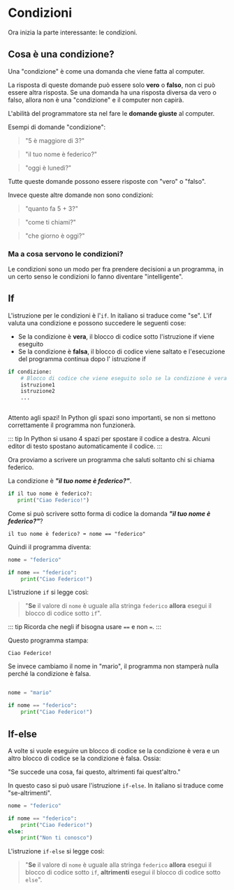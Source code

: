 # Condizioni

Ora inizia la parte interessante: le condizioni.

## Cosa è una condizione?

Una "condizione" è come una domanda che viene fatta al computer.

La risposta di queste domande può essere solo **vero** o **falso**, non ci può essere altra risposta. Se una domanda ha
una risposta diversa da vero o falso, allora non è una "condizione" e il computer non capirà.

L'abilità del programmatore sta nel fare le **domande giuste** al computer.

Esempi di domande "condizione":
> "5 è maggiore di 3?"

> "il tuo nome è federico?"

> "oggi è lunedì?"

Tutte queste domande possono essere risposte con "vero" o "falso".

Invece queste altre domande non sono condizioni:
> "quanto fa 5 + 3?"

> "come ti chiami?"

> "che giorno è oggi?"

### Ma a cosa servono le condizioni?

Le condizioni sono un modo per fra prendere decisioni a un programma, in un certo senso le condizioni lo fanno
diventare "intelligente".

## If

L'istruzione per le condizioni è l'`if`. In italiano si traduce come "se". L'if valuta una condizione e possono
succedere le seguenti cose:

- Se la condizione è **vera**, il blocco di codice sotto l'istruzione if viene eseguito
- Se la condizione è **falsa**, il blocco di codice viene saltato e l'esecuzione del programma continua dopo l'
  istruzione if

```python
if condizione:
    # Blocco di codice che viene eseguito solo se la condizione è vera
    istruzione1
    istruzione2
    ...
    
```

Attento agli spazi! In Python gli spazi sono importanti, se non si mettono correttamente il programma non
funzionerà.

::: tip
In Python si usano 4 spazi per spostare il codice a destra. Alcuni editor di testo spostano automaticamente il codice.
:::

Ora proviamo a scrivere un programma che saluti soltanto chi si chiama federico.

La condizione è **_"il tuo nome è federico?"_**.

```python
if il tuo nome è federico?:
   print("Ciao Federico!")   
```

Come si può scrivere sotto forma di codice la domanda **_"il tuo nome è federico?"_**?

```
il tuo nome è federico? ➡️ nome == "federico"
```

Quindi il programma diventa:

```python
nome = "federico"

if nome == "federico":
    print("Ciao Federico!")
```

L'istruzione `if` si legge così:

> "**Se** il valore di `nome` è uguale alla stringa `federico` **allora** esegui il blocco di codice sotto `if`".

::: tip
Ricorda che negli if bisogna usare `==` e non `=`.
:::

Questo programma stampa:

```
Ciao Federico!
```

Se invece cambiamo il nome in "mario", il programma non stamperà nulla perché la condizione è falsa.

```python

nome = "mario"

if nome == "federico":
    print("Ciao Federico!")
```

## If-else

A volte si vuole eseguire un blocco di codice se la condizione è vera e un altro blocco di codice se la condizione è
falsa. Ossia:

"Se succede una cosa, fai questo, altrimenti fai quest'altro."

In questo caso si può usare l'istruzione `if-else`. In italiano si traduce come "se-altrimenti".

```python
nome = "federico"

if nome == "federico":
    print("Ciao Federico!")
else:
    print("Non ti conosco")
```

L'istruzione `if-else` si legge così:

> "**Se** il valore di `nome` è uguale alla stringa `federico` **allora** esegui il blocco di codice sotto `if`,
> **altrimenti** esegui il blocco di codice sotto `else`".
